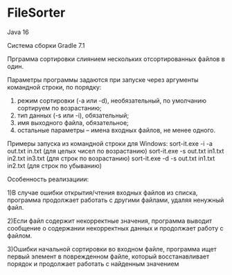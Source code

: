 # FileSorter
Java 16

Система сборки Gradle 7.1

Прграмма сортировки слиянием нескольких отсортированных файлов в один.

Параметры программы задаются при запуске через аргументы командной строки, по порядку:
1. режим сортировки (-a или -d), необязательный, по умолчанию сортируем по возрастанию;
2. тип данных (-s или -i), обязательный;
3. имя выходного файла, обязательное;
4. остальные параметры – имена входных файлов, не менее одного.

Примеры запуска из командной строки для Windows:
sort-it.exe -i -a out.txt in.txt (для целых чисел по возрастанию)
sort-it.exe -s out.txt in1.txt in2.txt in3.txt (для строк по возрастанию)
sort-it.exe -d -s out.txt in1.txt in2.txt (для строк по убыванию)

Особенность реализациии:

1)В случае ошибки открытия/чтения входных файлов из списка,
программа продолжает работать с другими файлами, удаляя ненужный файл.
 
2)Если файл содержит некорректные значения, программа выводит сообщение о содержании некорректных данных и продолжает работу с файлом.
 
3)Ошибки начальной сортировки во входном файле, программа ищет первый элемент в поврежденном файле,
который восстанавливает порядок и продолжает работать с найденным значением
